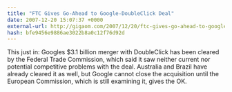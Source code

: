 ```yaml
---
title: "FTC Gives Go-Ahead to Google-DoubleClick Deal"
date: 2007-12-20 15:07:37 +0000
external-url: http://gigaom.com/2007/12/20/ftc-gives-go-ahead-to-google-doubleclick-deal/
hash: bfe9456e9886ae3022b8a0c12f76d92d
---
```


This just in: Googles $3.1 billion merger with DoubleClick has been cleared by the Federal Trade Commission, which said it saw neither current nor potential competitive problems with the deal. Australia and Brazil have already cleared it as well, but Google cannot close the acquisition until the European Commission, which is still examining it, gives the OK.
